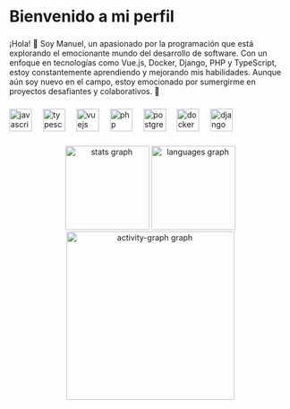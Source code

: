 <h1 align="left">Bienvenido a mi perfil</h1>

###

<p align="left">¡Hola! 👋 Soy Manuel, un apasionado por la programación que está explorando el emocionante mundo del desarrollo de software. Con un enfoque en tecnologías como Vue.js, Docker, Django, PHP y TypeScript, estoy constantemente aprendiendo y mejorando mis habilidades. Aunque aún soy nuevo en el campo, estoy emocionado por sumergirme en proyectos desafiantes y colaborativos. 🚀</p>

###

<div align="left">
  <img src="https://cdn.jsdelivr.net/gh/devicons/devicon/icons/javascript/javascript-original.svg" height="40" alt="javascript logo"  />
  <img width="12" />
  <img src="https://cdn.jsdelivr.net/gh/devicons/devicon/icons/typescript/typescript-original.svg" height="40" alt="typescript logo"  />
  <img width="12" />
  <img src="https://cdn.jsdelivr.net/gh/devicons/devicon/icons/vuejs/vuejs-original.svg" height="40" alt="vuejs logo"  />
  <img width="12" />
  <img src="https://cdn.jsdelivr.net/gh/devicons/devicon/icons/php/php-original.svg" height="40" alt="php logo"  />
  <img width="12" />
  <img src="https://cdn.jsdelivr.net/gh/devicons/devicon/icons/postgresql/postgresql-original.svg" height="40" alt="postgresql logo"  />
  <img width="12" />
  <img src="https://cdn.jsdelivr.net/gh/devicons/devicon/icons/docker/docker-original.svg" height="40" alt="docker logo"  />
  <img width="12" />
  <img src="https://cdn.jsdelivr.net/gh/devicons/devicon/icons/django/django-plain.svg" height="40" alt="django logo"  />
</div>

###

<div align="center">
  <img src="https://github-readme-stats.vercel.app/api?username=ItsdeimosXI&hide_title=false&hide_rank=true&show_icons=true&include_all_commits=true&count_private=true&disable_animations=false&theme=dark&locale=en&hide_border=false&order=1&custom_title=Mis%20estadisticas%20en%20GitHub!" height="150" alt="stats graph"  />
  <img src="https://github-readme-stats.vercel.app/api/top-langs?username=ItsdeimosXI&locale=es&hide_title=false&layout=compact&card_width=320&langs_count=5&theme=gruvbox&hide_border=false&order=2&custom_title=Lenguajes%20que%20mas%20utilizo" height="150" alt="languages graph"  />
  <img src="https://github-readme-activity-graph.vercel.app/graph?username=ItsdeimosXI&radius=16&theme=redical&area=true&order=5&custom_title=Mi%20actividad%20en%20GitHub" height="300" alt="activity-graph graph"  />
</div>

###

<!--
**ItsdeimosXI/ItsdeimosXI** is a ✨ _special_ ✨ repository because its `README.md` (this file) appears on your GitHub profile.

Here are some ideas to get you started:

- 🔭 I’m currently working on ...
- 🌱 I’m currently learning ...
- 👯 I’m looking to collaborate on ...
- 🤔 I’m looking for help with ...
- 💬 Ask me about ...
- 📫 How to reach me: ...
- 😄 Pronouns: ...
- ⚡ Fun fact: ...
-->
